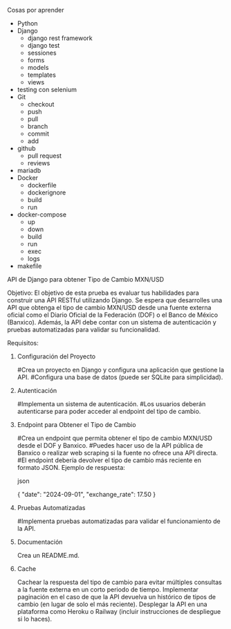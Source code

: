 Cosas por aprender

* Python
* Django
    * django rest framework
    * django test
    * sessiones
    * forms
    * models
    * templates
    * views
* testing con selenium
* Git
    * checkout
    * push
    * pull
    * branch
    * commit 
    * add
* github
    * pull request
    * reviews
* mariadb
* Docker
    * dockerfile
    * dockerignore
    * build
    * run
* docker-compose
    * up
    * down
    * build
    * run
    * exec
    * logs
* makefile





API de Django para obtener Tipo de Cambio MXN/USD

Objetivo: El objetivo de esta prueba es evaluar tus habilidades para construir una API RESTful utilizando Django. Se espera que desarrolles una API que obtenga el tipo de cambio MXN/USD desde una fuente externa oficial como el Diario Oficial de la Federación (DOF) o el Banco de México (Banxico). Además, la API debe contar con un sistema de autenticación y pruebas automatizadas para validar su funcionalidad.

Requisitos:
1. Configuración del Proyecto

    #Crea un proyecto en Django y configura una aplicación que gestione la API.
    #Configura una base de datos (puede ser SQLite para simplicidad).

2. Autenticación

    #Implementa un sistema de autenticación.
    #Los usuarios deberán autenticarse para poder acceder al endpoint del tipo de cambio.

3. Endpoint para Obtener el Tipo de Cambio

    #Crea un endpoint que permita obtener el tipo de cambio MXN/USD desde el DOF y Banxico.
    #Puedes hacer uso de la API pública de Banxico o realizar web scraping si la fuente no ofrece una API directa.
    #El endpoint debería devolver el tipo de cambio más reciente en formato JSON. Ejemplo de respuesta:

    json

    {
        "date": "2024-09-01",
        "exchange_rate": 17.50
    }

4. Pruebas Automatizadas

    #Implementa pruebas automatizadas para validar el funcionamiento de la API.

5. Documentación

    Crea un README.md.

6. Cache

    Cachear la respuesta del tipo de cambio para evitar múltiples consultas a la fuente externa en un corto periodo de tiempo.
    Implementar paginación en el caso de que la API devuelva un histórico de tipos de cambio (en lugar de solo el más reciente).
    Desplegar la API en una plataforma como Heroku o Railway (incluir instrucciones de despliegue si lo haces).
